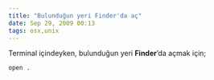 ```yaml
---
title: "Bulunduğun yeri Finder'da aç"
date: Sep 29, 2009 00:13
tags: osx,unix
---
```


Terminal içindeyken, bulunduğun yeri **Finder**’da açmak için;

```bash
open .
```